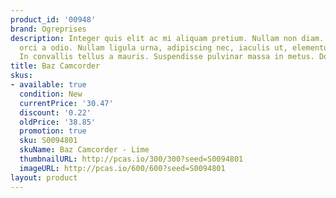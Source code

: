 ```yaml
---
product_id: '00948'
brand: Ogreprises
description: Integer quis elit ac mi aliquam pretium. Nullam non diam. Nulla gravida
  orci a odio. Nullam ligula urna, adipiscing nec, iaculis ut, elementum non, turpis.
  In convallis tellus a mauris. Suspendisse pulvinar massa in metus. Donec vitae metus.
title: Baz Camcorder
skus:
- available: true
  condition: New
  currentPrice: '30.47'
  discount: '0.22'
  oldPrice: '38.85'
  promotion: true
  sku: S0094801
  skuName: Baz Camcorder - Lime
  thumbnailURL: http://pcas.io/300/300?seed=S0094801
  imageURL: http://pcas.io/600/600?seed=S0094801
layout: product
---
```

